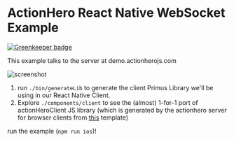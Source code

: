 # ActionHero React Native WebSocket Example

[![Greenkeeper badge](https://badges.greenkeeper.io/actionhero/actionhero-react-native.svg)](https://greenkeeper.io/)

This example talks to the server at demo.actionherojs.com

![screenshot](https://raw.githubusercontent.com/actionhero/actionhero-react-native/master/screenshot.png)

1) run `./bin/generateLib` to generate the client Primus Library we'll be using in our React Native Client.
2) Explore `./components/client` to see the (almost) 1-for-1 port of actionHeroClient JS library (which is generated by the actionhero server for browser clients from [this](https://github.com/actionhero/actionhero/blob/master/client/actionheroClient.js) template)

run the example (`npm run ios`)!
